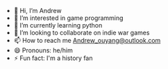 - 👋 Hi, I’m Andrew
- 👀 I’m interested in game programming
- 🌱 I’m currently learning python
- 💞️ I’m looking to collaborate on indie war games
- 📫 How to reach me Andrew_ouyang@outlook.com
- 😄 Pronouns: he/him
- ⚡ Fun fact: I'm a history fan

<!---
Testttt98/Testttt98 is a ✨ special ✨ repository because its `README.md` (this file) appears on your GitHub profile.
You can click the Preview link to take a look at your changes.
--->
